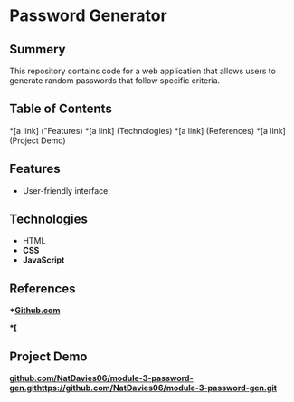 # Password Generator

## Summery

This repository contains code for a web application that allows users to generate random passwords that follow specific criteria.

## Table of Contents

*[a link] ("Features)
*[a link] (Technologies)
*[a link] (References)
*[a link] (Project Demo)

## Features

* User-friendly interface:

## Technologies

* <storng>HTML<strong>
* CSS
* JavaScript

## References

*[Github.com](https://github.com/adam-p/markdown-here/wiki/Markdown-Cheatsheet#links)

*[


## Project Demo
[github.com/NatDavies06/module-3-password-gen.git](https://github.com/NatDavies06/module-3-password-gen.git)https://github.com/NatDavies06/module-3-password-gen.git

